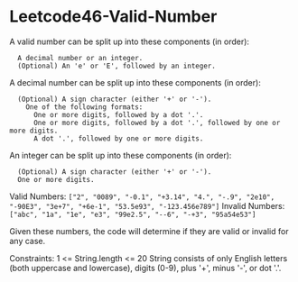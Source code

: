 # Leetcode46-Valid-Number

A valid number can be split up into these components (in order):
```
  A decimal number or an integer.
  (Optional) An 'e' or 'E', followed by an integer.
```
A decimal number can be split up into these components (in order):
```
  (Optional) A sign character (either '+' or '-').
    One of the following formats:
      One or more digits, followed by a dot '.'.
      One or more digits, followed by a dot '.', followed by one or more digits.
      A dot '.', followed by one or more digits.
```

An integer can be split up into these components (in order):
```
  (Optional) A sign character (either '+' or '-').
  One or more digits.
```

Valid Numbers: 
`["2", "0089", "-0.1", "+3.14", "4.", "-.9", "2e10", "-90E3", "3e+7", "+6e-1", "53.5e93", "-123.456e789"]`
Invalid Numbers: 
`["abc", "1a", "1e", "e3", "99e2.5", "--6", "-+3", "95a54e53"]`

Given these numbers, the code will determine if they are valid or invalid for any case.

Constraints:
  1 <= String.length <= 20
  String consists of only English letters (both uppercase and lowercase), digits (0-9), plus '+', minus '-', or dot '.'.
